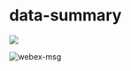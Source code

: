 # data-summary

<p align="left">
  <a href="https://fishwongy.github.io/post/20241108_afa_lc" target="_blank"><img src="https://img.shields.io/badge/Blog-Read%20About%20This%20Project-blue.svg" /></a>
</p>

![webex-msg](https://github.com/user-attachments/assets/d9d6a16e-0874-4cbb-aaac-fd70dc59a7cc)
